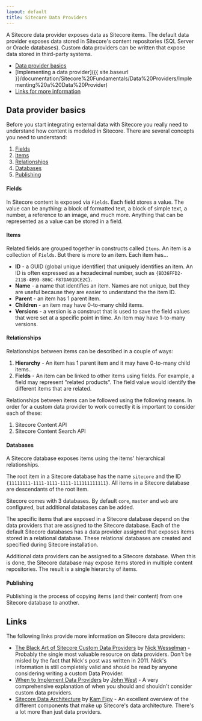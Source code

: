 ```yaml
---
layout: default
title: Sitecore Data Providers
---
```

A Sitecore data provider exposes data as Sitecore items. The default data provider exposes data stored in Sitecore's content repositories (SQL Server or Oracle databases). Custom data providers can be written that expose data stored in third-party systems. 

* [Data provider basics](#data_provider_basics)
* [Implementing a data provider]({{ site.baseurl }}/documentation/Sitecore%20Fundamentals/Data%20Providers/Implementing%20a%20Data%20Provider)
* [Links for more information](#links)

## <a name="data_provider_basics">Data provider basics</a>

Before you start integrating external data with Sitecore you really need to understand how content is modeled in Sitecore. There are several concepts you need to understand:

1. [Fields](#Fields)
2. [Items](#Items)
4. [Relationships](#Relationships)
3. [Databases](#Databases)
5. [Publishing](#Publishing)

#### <a name="Fields">Fields</a>

In Sitecore content is exposed via `Fields`. Each field stores a value. The value can be anything: a block of formatted text, a block of simple text, a number, a reference to an image, and much more. Anything that can be represented as a value can be stored in a field.

#### <a name="Items">Items</a>

Related fields are grouped together in constructs called `Items`. An item is a collection of `Fields`. But there is more to an item. Each item has...

* **ID** - a GUID (global unique identifier) that uniquely identifies an item. An ID is often expressed as a hexadecimal number, such as `{BD36FFD2-211B-4B93-886C-F87DA01DCE2C}`.
* **Name** - a name that identifies an item. Names are not unique, but they are useful because they are easier to understand the the item ID.
* **Parent** - an item has 1 parent item.
* **Children** - an item may have 0-to-many child items.
* **Versions** - a version is a construct that is used to save the field values that were set at a specific point in time. An item may have 1-to-many versions.  

#### <a name="Relationships">Relationships</a> 

Relationships between items can be described in a couple of ways:

1. **Hierarchy** - An item has 1 parent item and it may have 0-to-many child items..  
2. **Fields** - An item can be linked to other items using fields. For example, a field may represent "related products". The field value would identify the different items that are related. 

Relationships between items can be followed using the following means. In order for a custom data provider to work correctly it is important to consider each of these:

1. Sitecore Content API 
2. Sitecore Content Search API
 
#### <a name="Databases">Databases</a> 

A Sitecore database exposes items using the items' hierarchical relationships. 

The root item in a Sitecore database has the name `sitecore` and the ID `{11111111-1111-1111-1111-111111111111}`. All items in a Sitecore database are descendants of the root item.

Sitecore comes with 3 databases. By default `core`, `master` and `web` are configured, but additional databases can be added.

The specific items that are exposed in a Sitecore database depend on the data providers that are assigned to the Sitecore database. Each of the default Sitecore databases has a data provider assigned that exposes items stored in a relational database. These relational databases are created and specified during Sitecore installation.

Additional data providers can be assigned to a Sitecore database. When this is done, the Sitecore database may expose items stored in multiple content repositories. The result is a single hierarchy of items.  

#### <a name="Publishing">Publishing</a>

Publishing is the process of copying items (and their content) from one Sitecore database to another.

## <a name="links">Links</a>

The following links provide more information on Sitecore data providers:

* [The Black Art of Sitecore Custom Data Providers](http://www.techphoria414.com/Blog/2011/January/Black-Art-of-Sitecore-Data-Providers) by [Nick Wesselman](https://twitter.com/techphoria414) - Probably the single most valuable resource on data providers. Don't be misled by the fact that Nick's post was written in 2011. Nick's information is still completely valid and should be read by anyone considering writing a custom Data Provider.
* [When to Implement Data Providers](http://www.sitecore.net/learn/blogs/technical-blogs/john-west-sitecore-blog/posts/2012/05/when-to-implement-data-providers-in-the-sitecore-aspnet-cms) by [John West](https://twitter.com/sitecorejohn) - A very comprehensive explanation of when you should and shouldn't consider custom data providers.
* [Sitecore Data Architecture](http://kamsar.net/index.php/2013/11/sitecore-data-architecture/) by [Kam Figy](https://twitter.com/kamsar) - An excellent overview of the different components that make up Sitecore's data architecture. There's a lot more than just data providers.